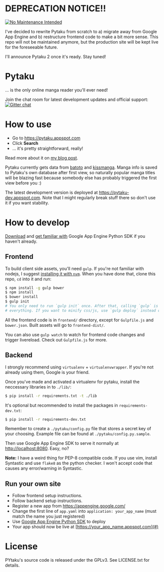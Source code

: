 # DEPRECATION NOTICE!!  
 [![No Maintenance Intended](http://unmaintained.tech/badge.svg)](http://unmaintained.tech/)

I've decided to rewrite Pytaku from scratch to a) migrate away from Google App Engine and b)
restructure frontend code to make a bit more sense. This repo will not be maintained anymore, but
the production site will be kept live for the foreseeable future.

I'll announce Pytaku 2 once it's ready. Stay tuned!

# Pytaku

... is the only online manga reader you'll ever need!

Join the chat room for latest development updates and official support:  
[![Gitter chat](https://badges.gitter.im/nhanb/pytaku.png)](https://gitter.im/nhanb/pytaku)

# How to use

- Go to https://pytaku.appspot.com
- Click **Search**
- ... it's pretty straightforward, really!

Read more about it on [my blog post][11].

Pytaku currently gets data from [batoto][1] and [kissmanga][2]. Manga info is saved to Pytaku's own
database after first view, so naturally popular manga titles will be blazing fast because somebody
else has probably triggered the first view before you :)

The latest development version is deployed at https://pytaku-dev.appspot.com. Note that I might
regularly break stuff there so don't use it if you want stability.

# How to develop

[Download][3] and [get familiar with][4] Google App Engine Python SDK if you haven't already.

## Frontend

To build client side assets, you'll need `gulp`. If you're not familiar with nodejs, I suggest
[installing it with `nvm`][5]. When you have done that, clone this repo, `cd` into it and run:

```bash
$ npm install -g gulp bower
$ npm install
$ bower install
$ gulp init
# You only need to run `gulp init` once. After that, calling `gulp` is enough to recompile
# everything. If you want to minify css/js, use `gulp deploy` instead of `gulp`.
```

All the frontend code is in `frontend/` directory, except for `Gulpfile.js` and `bower.json`. Built
assets will go to `frontend-dist/`.

You can also use `gulp watch` to watch for frontend code changes and trigger livereload. Check out
`Gulpfile.js` for more.

## Backend

I strongly recommend using `virtualenv` + `virtualenvwrapper`. If you're not already using them,
Google is your friend.

Once you've made and activated a virtualenv for pytaku, install the
neccessary libraries in to `./lib/`:

```bash
$ pip install -r requirements.txt -t ./lib
```

It's optional but recommended to install the packages in `requirements-dev.txt`:

```bash
$ pip install -r requirements-dev.txt
```

Remember to create a `./pytaku/config.py` file that stores a secret key of your choosing. Example
file can be found at `./pytaku/config.py.sample`.

Then use Google App Engine SDK to serve it normally at [http://localhost:8080][6]. Easy, no?

**Note:** I have a weird thing for PEP-8 compatible code. If you use vim, install Syntastic and use
`flake8` as the python checker. I won't accept code that causes any error/warning in Syntastic.

## Run your own site

- Follow frontend setup instructions.
- Follow backend setup instructions.
- Register a new app from https://appengine.google.com/
- Change the first line of `app.yaml` into `application: your_app_name` (must match the name you
  just registered)
- Use [Google App Engine Python SDK][3] to deploy
- Your app should now be live at [https://your_app_name.appspot.com](#)

# License

PYtaku's source code is released under the GPLv3. See LICENSE.txt for details.

[1]: http://www.batoto.net/
[2]: http://kissmanga.com/
[3]: https://developers.google.com/appengine/downloads
[4]: https://developers.google.com/appengine/docs/python/gettingstartedpython27/introduction
[5]: https://github.com/creationix/nvm
[6]: http://localhost:8080
[7]: http://www.crummy.com/software/BeautifulSoup/
[8]: https://pythonhosted.org/passlib/
[9]: http://facebook.github.io/react/
[10]: https://github.com/flatiron/director
[11]: http://www.nerdyweekly.com/posts/introducing-pytaku-the-only-online-manga-reader-youll-ever-need/
